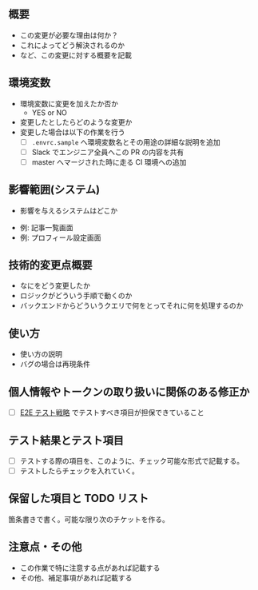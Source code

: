 <!-- すべてを埋める必要はないが可能な限り詳細に情報共有をお願いします 🙏 -->

## 概要

- この変更が必要な理由は何か？
- これによってどう解決されるのか
- など、この変更に対する概要を記載

## 環境変数

- 環境変数に変更を加えたか否か
  - YES or NO
- 変更したとしたらどのような変更か
- 変更した場合は以下の作業を行う
  - [ ] `.envrc.sample` へ環境変数名とその用途の詳細な説明を追加
  - [ ] Slack でエンジニア全員へこの PR の内容を共有
  - [ ] master へマージされた時に走る CI 環境への追加

## 影響範囲(システム)

- 影響を与えるシステムはどこか

* 例: 記事一覧画面
* 例: プロフィール設定画面

## 技術的変更点概要

- なにをどう変更したか
- ロジックがどういう手順で動くのか
- バックエンドからどういうクエリで何をとってそれに何を処理するのか

## 使い方

- 使い方の説明
- バグの場合は再現条件

## 個人情報やトークンの取り扱いに関係のある修正か

- [ ] [E2E テスト戦略](https://alismedia.atlassian.net/wiki/spaces/DEV/pages/95453205/E2E) でテストすべき項目が担保できていること

## テスト結果とテスト項目

- [ ] テストする際の項目を、このように、チェック可能な形式で記載する。
- [ ] テストしたらチェックを入れていく。

## 保留した項目と TODO リスト

箇条書きで書く。可能な限り次のチケットを作る。

## 注意点・その他

- この作業で特に注意する点があれば記載する
- その他、補足事項があれば記載する
